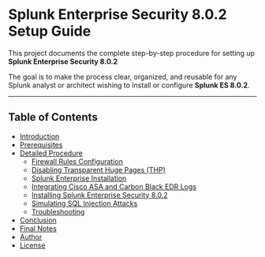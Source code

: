 # Splunk Enterprise Security 8.0.2 Setup Guide

This project documents the complete step-by-step procedure for setting up **Splunk Enterprise Security 8.0.2**

The goal is to make the process clear, organized, and reusable for any Splunk analyst or architect wishing to install or configure **Splunk ES 8.0.2**.

---

## Table of Contents

- [Introduction](#introduction)
- [Prerequisites](#prerequisites)
- [Detailed Procedure](#detailed-procedure)
  - [Firewall Rules Configuration](#firewall-rules-configuration)
  - [Disabling Transparent Huge Pages (THP)](#disabling-transparent-huge-pages-thp)
  - [Splunk Enterprise Installation](#splunk-enterprise-installation)
  - [Integrating Cisco ASA and Carbon Black EDR Logs](#integrating-cisco-asa-and-carbon-black-edr-logs)
  - [Installing Splunk Enterprise Security 8.0.2](#installing-splunk-enterprise-security-802)
  - [Simulating SQL Injection Attacks](#simulating-sql-injection-attacks)
  - [Troubleshooting](#troubleshooting)
- [Conclusion](#conclusion)
- [Final Notes](#final-notes)
- [Author](#author)
- [License](#license)
